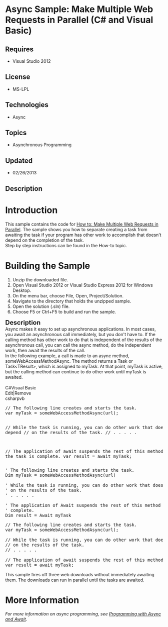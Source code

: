 # Async Sample: Make Multiple Web Requests in Parallel (C# and Visual Basic)
## Requires
- Visual Studio 2012
## License
- MS-LPL
## Technologies
- Async
## Topics
- Asynchronous Programming
## Updated
- 02/26/2013
## Description

<h1>Introduction</h1>
<div>This sample contains the code for <a href="http://msdn.microsoft.com/en-us/library/hh696703">
How to: Make Multiple Web Requests in Parallel</a>. The sample shows you how to separate creating&nbsp;a task from awaiting the task if your program has other work to accomplish that doesn&rsquo;t depend on the completion of the task.</div>
<div>Step by step instructions can be found in the How-to topic.</div>
<h1><span>Building the Sample</span></h1>
<ol>
<li>Unzip the downloaded file. </li><li>Open Visual Studio 2012 or Visual Studio Express 2012 for Windows Desktop. </li><li>On the menu bar, choose File, Open, Project/Solution. </li><li>Navigate to the directory that holds the unzipped sample. </li><li>Open the solution (.sln) file. </li><li>Choose F5 or Ctrl&#43;F5 to build and run the sample. </li></ol>
<div><span style="font-size:20px; font-weight:bold">Description</span></div>
<div>Async makes it easy to set up asynchronous applications. In most cases, you await an asynchronous call immediately, but you don't have to. If the calling method has other work to do that is independent of the results of the asynchronous call, you can call
 the async method, do the independent work, then await the results of the call.</div>
<div>In the following example, a call is made to an async method, someWebAccessMethodAsync. The method returns a Task or Task&lt;TResult&gt;, which is assigned to myTask. At that point, myTask is active, but the calling method can continue to do other work
 until myTask is awaited.</div>
<div>&nbsp;</div>
<div><span>
<div class="scriptcode">
<div class="pluginEditHolder" pluginCommand="mceScriptCode">
<div class="title"><span>C#</span><span>Visual Basic</span></div>
<div class="pluginLinkHolder"><span class="pluginEditHolderLink">Edit</span>|<span class="pluginRemoveHolderLink">Remove</span></div>
<span class="hidden">csharp</span><span class="hidden">vb</span>
<pre class="hidden">// The following line creates and starts the task.
var myTask = someWebAccessMethodAsync(url);

// While the task is running, you can do other work that doesn't depend
// on the results of the task.
// . . . . .

// The application of await suspends the rest of this method until the task is complete.
var result = await myTask;</pre>
<pre class="hidden">' The following line creates and starts the task.
Dim myTask = someWebAccessMethodAsync(url)

' While the task is running, you can do other work that does not depend
' on the results of the task.
' . . . . .

' The application of Await suspends the rest of this method until the task is 
' complete.
Dim result = Await myTask</pre>
<div class="preview">
<pre class="csharp"><span class="cs__com">//&nbsp;The&nbsp;following&nbsp;line&nbsp;creates&nbsp;and&nbsp;starts&nbsp;the&nbsp;task.</span>&nbsp;
var&nbsp;myTask&nbsp;=&nbsp;someWebAccessMethodAsync(url);&nbsp;
&nbsp;
<span class="cs__com">//&nbsp;While&nbsp;the&nbsp;task&nbsp;is&nbsp;running,&nbsp;you&nbsp;can&nbsp;do&nbsp;other&nbsp;work&nbsp;that&nbsp;doesn't&nbsp;depend</span>&nbsp;
<span class="cs__com">//&nbsp;on&nbsp;the&nbsp;results&nbsp;of&nbsp;the&nbsp;task.</span>&nbsp;
<span class="cs__com">//&nbsp;.&nbsp;.&nbsp;.&nbsp;.&nbsp;.</span>&nbsp;
&nbsp;
<span class="cs__com">//&nbsp;The&nbsp;application&nbsp;of&nbsp;await&nbsp;suspends&nbsp;the&nbsp;rest&nbsp;of&nbsp;this&nbsp;method&nbsp;until&nbsp;the&nbsp;task&nbsp;is&nbsp;complete.</span>&nbsp;
var&nbsp;result&nbsp;=&nbsp;await&nbsp;myTask;</pre>
</div>
</div>
</div>
This sample fires off three web downloads without immediately awaiting them. The downloads can run in parallel until the tasks are awaited.</span></div>
<h1>More Information</h1>
<div><em>For more information on async programming, see <a href="http://msdn.microsoft.com/en-us/library/hh191443">
Programming with Async and Await</a>.</em></div>
